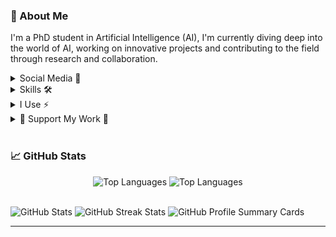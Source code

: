 ### 🚀 About Me

I'm a PhD student in Artificial Intelligence (AI), 
I'm currently diving deep into the world of AI, working on innovative projects and contributing to the field through research and collaboration.

<details>
<summary>Social Media 🔗</summary>
<br/>



<a href="https://www.linkedin.com/in/danialpahlavan/"><img align="left" alt="Danial Linkedin" width="30px" src="https://github.com/edent/SuperTinyIcons/blob/master/images/svg/linkedin.svg" /></a>


<br/>
P.S: This is my secondary GitHub account 👨‍💻
</details>

<details>
<summary>Skills 🛠️</summary>
<br/>

- Languages: Python, C++
- Frameworks: TensorFlow, PyTorch, Keras
- Tools: Jupyter Notebook, Docker, Git
- Areas of Expertise: Machine Learning, Computer Vision, Natural Language Processing

</details>

<details>
<summary>I Use ⚡</summary>
<br/>

- OS: Linux, Windows
- IDEs: VS Code, PyCharm
- Version Control: Git

</details>


<details>
<summary> 💖 Support My Work 💖</summary>
<br/>

If you find my repositories helpful and would like to support my work, consider making a donation. Your contribution is greatly appreciated and will help me continue to develop and maintain these projects.

### Cryptocurrency 🪙
- **Ethereum (ETH)**
  `0x526968dF2AB74d7B4132F8D68Cf1BE6D126c6f82`
- **Binance Coin (BNB) - Smart Chain**
  `0x526968dF2AB74d7B4132F8D68Cf1BE6D126c6f82`


### Other Payment Methods
- **Webmoney** 

  - <a href="https://donate.webmoney.com/w/wDyvsXZ2gZfJT1Tnv39SMt"><img align="left" alt="Webmoney" width="30px" src="https://www.wmtransfer.com/img/icons/wmlogo_flat_256.png?1711979909" /></a>
 


### For Iranian Contributors
- **Reymit**
  - <a href="https://reymit.ir/danialpahlavan"><img align="left" alt="Reymit" width="30px" src="https://blog.reymit.ir/wp-content/uploads/2021/03/icon-1.png" /></a>
  
- **coffeete**
  - <a href="http://www.coffeete.ir/danialpahlavan"> <img  align="left" alt="coffeete" src="http://www.coffeete.ir/images/buttons/lemonchiffon.png" style="width:260px;" /> </a>

</details>
<br/>


### 📈 GitHub Stats

<p align="center">
  <!-- For dark theme -->
  <img
    src="https://github-readme-stats.vercel.app/api/top-langs?username=danialpahlavan&show_icons=true&locale=en&layout=compact&theme=dark&hide=HTML,CSS,SCSS,Ruby,Jupyter%20Notebook"
    alt="Top Languages"
    media="(prefers-color-scheme: dark)" />
  <!-- For light theme -->
  <img
    src="https://github-readme-stats.vercel.app/api/top-langs?username=danialpahlavan&show_icons=true&locale=en&layout=compact&hide=HTML,CSS,SCSS,Ruby,Jupyter%20Notebook"
    alt="Top Languages"
    media="(prefers-color-scheme: light), (prefers-color-scheme: no-preference)" />
</p>





  <br/>

  <picture>
    <source
      srcset="https://github-readme-stats-eight-theta.vercel.app/api?username=danialpahlavan&show_icons=true&theme=algolia&include_all_commits=true&count_private=true"
      media="(prefers-color-scheme: dark)" />
    <img src="https://github-readme-stats-eight-theta.vercel.app/api?username=danialpahlavan&show_icons=true&theme=transparent&include_all_commits=true&count_private=true" alt="GitHub Stats" />
  </picture>

  <picture>
    <source
      srcset="http://github-readme-streak-stats.herokuapp.com?user=danialpahlavan&theme=algolia"
      media="(prefers-color-scheme: dark)" />
    <img src="http://github-readme-streak-stats.herokuapp.com?user=danialpahlavan&theme=algolia&theme=transparent" alt="GitHub Streak Stats" />
  </picture>

  <picture>
    <source
      srcset="https://github-profile-summary-cards.vercel.app/api/cards/profile-details?username=danialpahlavan&theme=tokyonight"
      media="(prefers-color-scheme: dark)" />
    <img src="https://github-profile-summary-cards.vercel.app/api/cards/profile-details?username=danialpahlavan&theme=transparent" alt="GitHub Profile Summary Cards" />
  </picture>
</p>



-----
